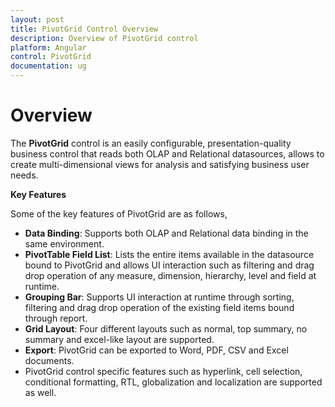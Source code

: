 ```yaml
---
layout: post
title: PivotGrid Control Overview 
description: Overview of PivotGrid control 
platform: Angular
control: PivotGrid
documentation: ug
---
```


# Overview

The **PivotGrid** control is an easily configurable, presentation-quality business control that reads both OLAP and Relational datasources, allows to create multi-dimensional views for analysis and satisfying business user needs.

**Key Features**

Some of the key features of PivotGrid are as follows, 

* **Data Binding**: Supports both OLAP and Relational data binding in the same environment. 
* **PivotTable Field List**: Lists the entire items available in the datasource bound to PivotGrid and allows UI interaction such as filtering and drag drop operation of any measure, dimension, hierarchy, level and field at runtime.  
* **Grouping Bar**: Supports UI interaction at runtime through sorting, filtering and drag drop operation of the existing field items bound through report. 
* **Grid Layout**: Four different layouts such as normal, top summary, no summary and excel-like layout are supported.
* **Export**: PivotGrid can be exported to Word, PDF, CSV and Excel documents.
* PivotGrid control specific features such as hyperlink, cell selection, conditional formatting, RTL, globalization and localization are supported as well.